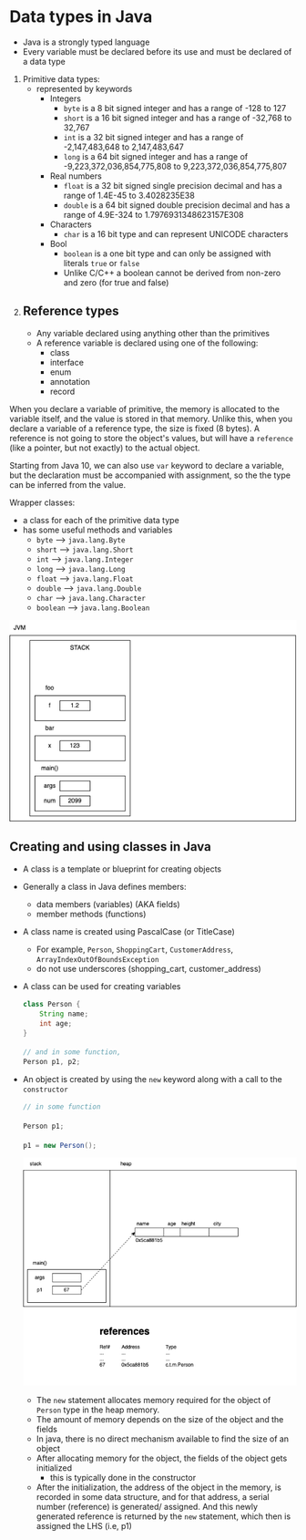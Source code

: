 # Data types in Java

- Java is a strongly typed language
- Every variable must be declared before its use and must be declared of a data type

1. Primitive data types:
   - represented by keywords
     - Integers
       - `byte` is a 8 bit signed integer and has a range of -128 to 127
       - `short` is a 16 bit signed integer and has a range of -32,768 to 32,767
       - `int` is a 32 bit signed integer and has a range of -2,147,483,648 to 2,147,483,647
       - `long` is a 64 bit signed integer and has a range of -9,223,372,036,854,775,808 to 9,223,372,036,854,775,807
     - Real numbers
       - `float` is a 32 bit signed single precision decimal and has a range of 1.4E-45 to 3.4028235E38
       - `double` is a 64 bit signed double precision decimal and has a range of 4.9E-324 to 1.7976931348623157E308
     - Characters
       - `char` is a 16 bit type and can represent UNICODE characters
     - Bool
       - `boolean` is a one bit type and can only be assigned with literals `true` or `false`
       - Unlike C/C++ a boolean cannot be derived from non-zero and zero (for true and false)
1. ## Reference types
   - Any variable declared using anything other than the primitives
   - A reference variable is declared using one of the following:
     - class
     - interface
     - enum
     - annotation
     - record

When you declare a variable of primitive, the memory is allocated to the variable itself, and the value is stored in that memory. Unlike this, when you declare a variable of a reference type, the size is fixed (8 bytes). A reference is not going to store the object's values, but will have a `reference` (like a pointer, but not exactly) to the actual object.

Starting from Java 10, we can also use `var` keyword to declare a variable, but the declaration must be accompanied with assignment, so the the type can be inferred from the value.

Wrapper classes:

- a class for each of the primitive data type
- has some useful methods and variables
  - `byte` --> `java.lang.Byte`
  - `short` --> `java.lang.Short`
  - `int` --> `java.lang.Integer`
  - `long` --> `java.lang.Long`
  - `float` --> `java.lang.Float`
  - `double` --> `java.lang.Double`
  - `char` --> `java.lang.Character`
  - `boolean` --> `java.lang.Boolean`

![](./stack.dio.png)

## Creating and using classes in Java

- A class is a template or blueprint for creating objects
- Generally a class in Java defines members:
  - data members (variables) (AKA fields)
  - member methods (functions)
- A class name is created using PascalCase (or TitleCase)
  - For example, `Person`, `ShoppingCart`, `CustomerAddress`, `ArrayIndexOutOfBoundsException`
  - do not use underscores (shopping_cart, customer_address)
- A class can be used for creating variables

  ```java
  class Person {
      String name;
      int age;
  }

  // and in some function,
  Person p1, p2;
  ```

- An object is created by using the `new` keyword along with a call to the `constructor`

  ```java
  // in some function

  Person p1;

  p1 = new Person();
  ```

  ![](./stack-heap.dio.png)

  - The `new` statement allocates memory required for the object of `Person` type in the heap memory.
  - The amount of memory depends on the size of the object and the fields
  - In java, there is no direct mechanism available to find the size of an object
  - After allocating memory for the object, the fields of the object gets initialized
    - this is typically done in the constructor
  - After the initialization, the address of the object in the memory, is recorded in some data structure, and for that address, a serial number (reference) is generated/ assigned. And this newly generated reference is returned by the `new` statement, which then is assigned the LHS (i.e, p1)
